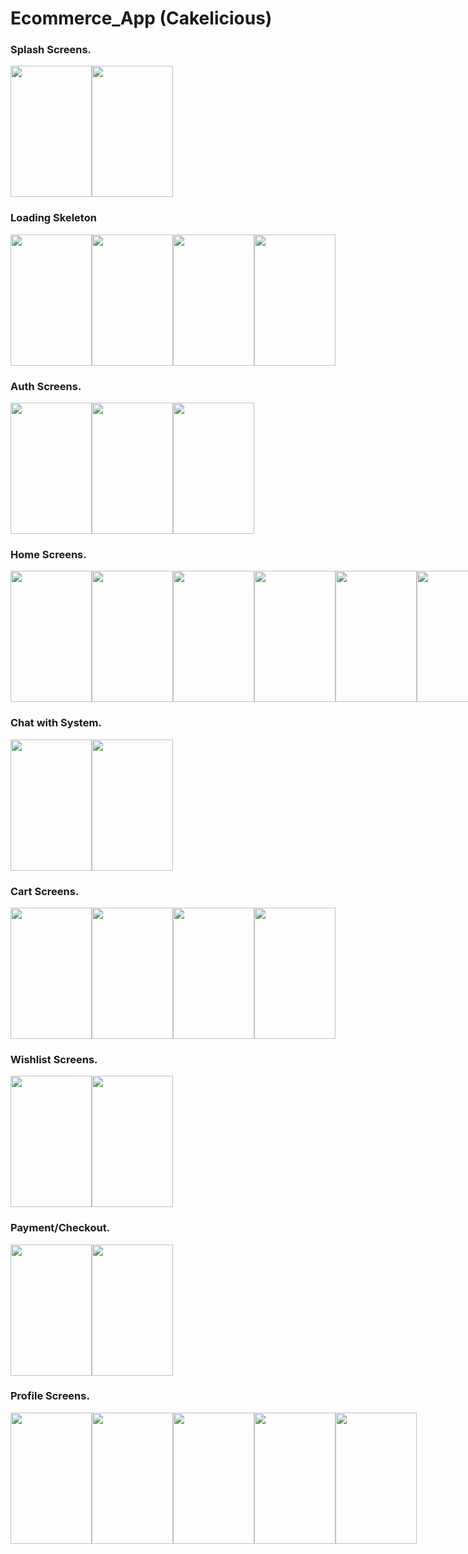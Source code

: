 # Ecommerce_App (Cakelicious)

<h3>Splash Screens. </h3>
<div style="display: flex;">
<img src="https://res.cloudinary.com/daghzwcji/image/upload/v1687347783/cakeliciouse_UI/splash1_qszofq.jpg" width="130" height="210">
<img src="https://res.cloudinary.com/daghzwcji/image/upload/v1687347783/cakeliciouse_UI/splash2_dtxb1x.jpg" width="130" height="210">
</div>

<h3>Loading Skeleton</h3>
<div style="display: flex;">
<img src="https://res.cloudinary.com/daghzwcji/image/upload/v1692955861/Screenshot_20230825-145701_Cakelicious_1_jz1rkf.jpg" width="130" height="210">
<img src="https://res.cloudinary.com/daghzwcji/image/upload/v1692955936/Screenshot_20230825-145716_Cakelicious_1_xlmhpe.jpg" width="130" height="210">
<img src="https://res.cloudinary.com/daghzwcji/image/upload/v1692956032/Screenshot_20230825-145728_Cakelicious_1_bosizo.jpg" width="130" height="210">
<img src="https://res.cloudinary.com/daghzwcji/image/upload/v1692956066/Screenshot_20230825-145737_Cakelicious_1_otvby2.jpg" width="130" height="210">
</div>

<h3>Auth Screens. </h3>
<div style="display: flex;">
<img src="https://res.cloudinary.com/daghzwcji/image/upload/v1687347783/cakeliciouse_UI/singup_uq9hi8.jpg" width="130" height="210">
<img src="https://res.cloudinary.com/daghzwcji/image/upload/v1687347783/cakeliciouse_UI/singin_ulwe1c.jpg" width="130" height="210">
<img src="https://res.cloudinary.com/daghzwcji/image/upload/v1687347782/cakeliciouse_UI/reset_password_txbcb7.jpg" width="130" height="210">
</div>

<h3>Home Screens. </h3>
<div style="display: flex;">
<!-- CAKE CATEGORY -->
<img src="https://res.cloudinary.com/daghzwcji/image/upload/v1687347781/cakeliciouse_UI/home_screen_oynz3s.jpg" width="130" height="210">
<img src="https://res.cloudinary.com/daghzwcji/image/upload/v1687347780/cakeliciouse_UI/cake_details_lgpbhm.jpg" width="130" height="210">
<img src="https://res.cloudinary.com/daghzwcji/image/upload/v1687347780/cakeliciouse_UI/cake_details1_wt8ajv.jpg" width="130" height="210">
<img src="https://res.cloudinary.com/daghzwcji/image/upload/v1687347782/cakeliciouse_UI/search_product_i9ocnj.jpg" width="130" height="210">
<img src="https://res.cloudinary.com/daghzwcji/image/upload/v1687347783/cakeliciouse_UI/searched_products_gqhkek.jpg" width="130" height="210">
<img src="https://res.cloudinary.com/daghzwcji/image/upload/v1687347782/cakeliciouse_UI/notification_alert_yzuogw.jpg" width="130" height="210">

<!-- COLDRINK CATEGORY -->
<img src="https://res.cloudinary.com/daghzwcji/image/upload/v1687347781/cakeliciouse_UI/home_colddrink_ykx3u3.jpg" width="130" height="210"> 
<img src="https://res.cloudinary.com/daghzwcji/image/upload/v1687347780/cakeliciouse_UI/colddrink_details_lnumhg.jpg" width="130" height="210">

<!-- FRIES CATEGORY -->
<img src="https://res.cloudinary.com/daghzwcji/image/upload/v1687347782/cakeliciouse_UI/home_fries_zgi13b.jpg" width="130" height="210">
<img src="https://res.cloudinary.com/daghzwcji/image/upload/v1687347781/cakeliciouse_UI/colddrink_details1_t9ux0h.jpg" width="130" height="210">
<img src="https://res.cloudinary.com/daghzwcji/image/upload/v1687347781/cakeliciouse_UI/fries_details_aadtocart_sfviwr.jpg" width="130" height="210">

<!-- AND OTHER CATEGORY ARE NOT ADDED HERE. FOR MORE YOU CAN SEE IN APP-->
</div>

<h3>Chat with System. </h3>
<div style="display: flex;">
<img src="https://res.cloudinary.com/daghzwcji/image/upload/v1687347780/cakeliciouse_UI/chart_page_kggjtq.jpg" width="130" height="210">
<img src="https://res.cloudinary.com/daghzwcji/image/upload/v1687347780/cakeliciouse_UI/chart_page1_ulz4dv.jpg" width="130" height="210">
</div>

<h3>Cart Screens. </h3>
<div style="display: flex;">
<img src="https://res.cloudinary.com/daghzwcji/image/upload/v1687347782/cakeliciouse_UI/addtocart_oclffp.jpg" width="130" height="210">
<img src="https://res.cloudinary.com/daghzwcji/image/upload/v1687347781/cakeliciouse_UI/delevery_to_zis82n.jpg" width="130" height="210">
<img src="https://res.cloudinary.com/daghzwcji/image/upload/v1687347781/cakeliciouse_UI/delevery_to1_ldbczy.jpg" width="130" height="210">
<img src="https://res.cloudinary.com/daghzwcji/image/upload/v1687347782/cakeliciouse_UI/order_succ_xxha2h.jpg" width="130" height="210">
</div>

<h3>Wishlist Screens. </h3>
<div style="display: flex;">
<img src="https://res.cloudinary.com/daghzwcji/image/upload/v1687347781/cakeliciouse_UI/empty_wishlist_uro2tr.jpg" width="130" height="210">
<img src="https://res.cloudinary.com/daghzwcji/image/upload/v1687347783/cakeliciouse_UI/wishlist_gvvgdu.jpg" width="130" height="210">
</div>

<h3>Payment/Checkout. </h3>
<div style="display: flex;">
<img src="https://res.cloudinary.com/daghzwcji/image/upload/v1692956089/Screenshot_20230825-145808_Cakelicious_1_koh7qb.jpg" width="130" height="210">
<img src="https://res.cloudinary.com/daghzwcji/image/upload/v1692956120/Screenshot_20230825-145852_Cakelicious_1_bq33ap.jpg" width="130" height="210">
</div>

<h3>Profile Screens. </h3>
<div style="display: flex;">
<img src="https://res.cloudinary.com/daghzwcji/image/upload/v1687347783/cakeliciouse_UI/user_profile_cps6pj.jpg" width="130" height="210">
<img src="https://res.cloudinary.com/daghzwcji/image/upload/v1687347780/cakeliciouse_UI/edit_address_axlnjr.jpg" width="130" height="210">
<img src="https://res.cloudinary.com/daghzwcji/image/upload/v1687347782/cakeliciouse_UI/ordered_products_za6cg3.jpg" width="130" height="210">
<img src="https://res.cloudinary.com/daghzwcji/image/upload/v1687347783/cakeliciouse_UI/ordered_track_cntv4v.jpg" width="130" height="210">
<img src="https://res.cloudinary.com/daghzwcji/image/upload/v1687347782/cakeliciouse_UI/log_out__cgtlqd.jpg" width="130" height="210">
</div>

